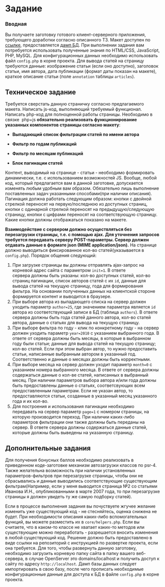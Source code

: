 # Задание

### Вводная
Вы получаете заготовку готового клиент-серверного приложения, требующего доработки согласно описанного ТЗ. 
Макет доступен по [ссылке](https://drive.google.com/open?id=1D0BRnNpj8GXESagePPYVknEx5J9jwAqU),
предоставляется [дамп БД](http://bit.ly/2uASTn2). При выполнении задания вам потребуется 
использовать полученные знания по HTML/CSS, JavaScript, PHP, MySQL. Для конфигурационных данных необходимо использовать
файл `config.php` в корне проекта. Для вывода статей на страницу требуются данные: изображение статьи (если оно доступно),
заголовок статьи, имя автора, дата публикации (формат даты показан на макете), краткое описание статьи (поле `annotation`
таблицы `articles`). 

## Техническое задание
Требуется сверстать данную страничку согласно предлагаемого макета. Написать js-код, выполняющий требуемый функционал. Написать php-код для полноценной работы страницы. Необходимо в связке  php+js **обязательно реализовать функционирование указанных компонентов страницы согласно макету**:

+ **Выпадающий список фильтрации статей по имени автора**

+ **Фильтр по годам публикаций**

+ **Фильтр по месяцам публикаций**

+ **Блок пагинации статей**

Контент, выводимый на странице - статьи - необходимо формировать динамически, т.е. с использованием возможностей JS. 
Вообще, любой код, который предлагается вам в данной заготовке, допускается изменять любым удобным вам 
образом. Обязательно лишь выполнение поставленных задач указанными способами(при наличии описания). 
Пагинация должна работать следующим образом: кнопки с двойной стрелкой переносят на первую/последнюю из доступных страниц,
кнопки с одинарной стрелкой переносят на предыдущую/следующую страницу, кнопки с цифрами переносят на соответствующую страницу.
Какие кнопки должны отображаться показано на макете.

**Взаимодействие с сервером должно осуществляться без перезагрузки страницы, т.е. с помощью ajax. Для уточнения запросов
требуется передавать серверу POST-параметры. Сервер должен отдавать данные в формате json (MIME application/json).**
На странице должно выводиться фиксированное кол-во статей(указывается в `config.php`). Порядок общения следующий:
1. При загрузке страницы вы должны отправлять ajax-запрос на корневой адрес сайта с параметром `init=1`. В ответе  
сервера должны быть указаны: кол-во доступных статей, кол-во страниц пагинации, список авторов статей с их `id`, 
данные для вывода статей на текущую страницу, года для формирования фильтра. На основании полученных данных на клиентской 
стороне формируется контент и выводится в браузере.
2. При выборе автора из выпадающего списка на сервер должен уходить параметр `author=25`, где значением параметра является
`id` автора из соответствующий записи в БД (таблица `authors`). В ответе сервера должны быть года статей данного автора, 
кол-во статей автора, данные о статьях для вывода на текущую страницу.
3. При выборе фильтра по году - клик по конкретному году - на сервер должен уходить параметр `year=2010` с указанием выбранного
года. В ответе от сервера должны быть месяцы, в которые в выбранном году были статьи; данные для вывода статей на текущую страницу;
кол-во статей. Если при этом выбран автор, то нужно предоставить статьи, написанные выбранным автором в указанный год. 
Соответственно и данные о месяцах должны быть корректными.
4. При выборе месяца на сервер должен уходит параметр `month=0` с указанием номера выбранного месяца. В ответе от сервера
должны содержаться данные о кол-ве статей, написанных в выбранный месяц. При наличии параметров выбора автора и/или года
должны быть предоставлены данные о статьях, соответсвующих всем предоставленным параметрам. Если не указан автор, то предоставляются
статьи, созданные в указанный месяц указанного года и их кол-во. 
5. Для построения и использования пагинации необходимо передавать на сервер параметр `page=1` с номером страницы, на 
которую производится переход. При наличии каких-либо параметров фильтрации они также должны быть переданы на сервер. 
В ответе сервера должны содержаться данные статей, которые должны быть выведены на указанную страницу.

## Дополнительные задания
Для получения бонусных баллов необходимо реализовать в приведенном коде-заготовке механизм автозагрузки классов по psr-4.
Также желательна возможность при наличии установленных параметров-фильтров при перезагрузке страницы, чтобы они не сбрасывались
и данные выводились соответствующие существующим фильтрам(Например, если у меня выводится страница №2 со статьями Иванова И.Н.,
опубликованными в марте 2007 года, то при перезагрузке страницы я должен увидеть ту же самую подборку статей). 


Если в процессе выполнения задания вы почуствуете жгучее желание изменить уже существующий код - не стесняйтесь, оценка 
снижена не будет. При необходимости описания каких-либо вспомогательных функций, вы можете разместить их в `core/helpers.php`.
Если вы считаете, что в каком-то классе не хватает каких-то методов или существующие можно переработать - разрешается 
вносить изменения в любой существующий код. Решение должно быть предоставлено в виде ссылки на репозиторий с инструкцией
по развертке проекта, если она требуется. Для того, чтобы развернуть данную заготовку, необходимо загрузить корневую папку
сайта в папку вашего веб-сервера, в случае OpenServer это domains/localhost и получить доступ к сайту по адресу `http://localhost`.
Дамп базы данных следует импортировать в свою базу, после чего прописать необходимые конфигурационные данные для доступа к БД
в файле `config.php` в корне проекта. 
